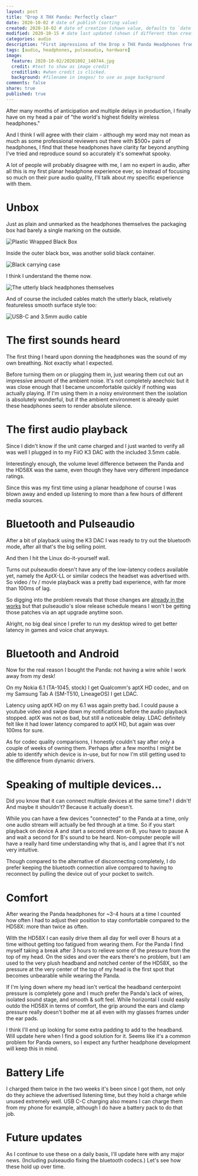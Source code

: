```yaml
---
layout: post
title: "Drop X THX Panda: Perfectly clear"
date: 2020-10-02 # date of publish (sorting value)
created: 2020-10-02 # date of creation (shown value, defaults to `date`)
modified: 2020-10-15 # date last updated (shown if different than created)
categories: audio
description: "First impressions of the Drop x THX Panda Headphones from a wannabe audiophile."
tags: [audio, headphones, pulseaudio, hardware]
image:
  feature: 2020-10-02/20201002_140744.jpg
  credit: #text to show as image credit
  creditlink: #when credit is clicked.
  background: #filename in images/ to use as page background
comments: false
share: true
published: true
---
```


After many months of anticipation and multiple delays in production, I finally have on my head a pair of "the world's highest fidelity wireless headphones."

And I think I will agree with their claim - although my word may not mean as much as some professional reviewers out there with $500+ pairs of headphones, I find that these headphones have clarity far beyond anything I've tried and reproduce sound so accurately it's somewhat spooky.

A lot of people will probably disagree with me, I am no expert in audio, after all this is my first planar headphone experience ever, so instead of focusing so much on their pure audio quality, I'll talk about my specific experience with them.


# Unbox

Just as plain and unmarked as the headphones themselves the packaging box had barely a single marking on the outside.

![Plastic Wrapped Black Box](/images/2020-10-02/IMG_20201002_140107.jpg)

Inside the outer black box, was another solid black container.

![Black carrying case](/images/2020-10-02/20201002_140654.jpg)

I think I understand the theme now.

![The utterly black headphones themselves](/images/2020-10-02/20201002_140744.jpg)

And of course the included cables match the utterly black, relatively featureless smooth surface style too:

![USB-C and 3.5mm audio cable](/images/2020-10-02/20201002_140838.jpg)

# The first sounds heard

The first thing I heard upon donning the headphones was the sound of my own breathing. Not exactly what I expected.

Before turning them on or plugging them in, just wearing them cut out an impressive amount of the ambient noise. It's not completely anechoic but it was close enough that I became uncomfortable quickly if nothing was actually playing. If I'm using them in a noisy environment then the isolation is absolutely wonderful, but if the ambient environment is already quiet these headphones seem to render absolute silence.

# The first audio playback

Since I didn't know if the unit came charged and I just wanted to verify all was well I plugged in to my FiiO K3 DAC with the included 3.5mm cable.

Interestingly enough, the volume level difference between the Panda and the HD58X was the same, even though they have very different impedance ratings.

Since this was my first time using a planar headphone of course I was blown away and ended up listening to more than a few hours of different media sources.

# Bluetooth and Pulseaudio

After a bit of playback using the K3 DAC I was ready to try out the bluetooth mode, after all that's the big selling point.

And then I hit the Linux do-it-yourself wall.

Turns out pulseaudio doesn't have any of the low-latency codecs available yet, namely the AptX-LL or similar codecs the headset was advertised with. So video / tv / movie playback was a pretty bad experience, with far more than 100ms of lag.

So digging into the problem reveals that those changes are [already in the works](https://gitlab.freedesktop.org/pulseaudio/pulseaudio/-/merge_requests/227) but that pulseaudio's slow release schedule means I won't be getting those patches via an apt upgrade anytime soon.

Alright, no big deal since I prefer to run my desktop wired to get better latency in games and voice chat anyways.

# Bluetooth and Android

Now for the real reason I bought the Panda: not having a wire while I work away from my desk!

On my Nokia 6.1 (TA-1045, stock) I get Qualcomm's aptX HD codec, and on my Samsung Tab A (SM-T510, LineageOS) I get LDAC.

Latency using aptX HD on my 6.1 was again pretty bad. I could pause a youtube video and swipe down my notifications before the audio playback stopped. aptX was not *as* bad, but still a noticeable delay. LDAC definitely felt like it had lower latency compared to aptX HD, but again was over 100ms for sure.

As for codec quality comparisons, I honestly couldn't say after only a couple of weeks of owning them. Perhaps after a few months I might be able to identify which device is in-use, but for now I'm still getting used to the difference from dynamic drivers.

# Speaking of multiple devices...

Did you know that it can connect multiple devices at the same time? I didn't! And maybe it shouldn't? Because it actually doesn't.

While you can have a few devices "connected" to the Panda at a time, only one audio stream will actually be fed through at a time. So if you start playback on device A and start a second stream on B, you have to pause A and wait a second for B's sound to be heard. Non-computer people will have a really hard time understanding why that is, and I agree that it's not very intuitive.

Though compared to the alternative of disconnecting completely, I do prefer keeping the bluetooth connection alive compared to having to reconnect by pulling the device out of your pocket to switch.

# Comfort

After wearing the Panda headphones for ~3-4 hours at a time I counted how often I had to adjust their position to stay comfortable compared to the HD58X: more than twice as often.

With the HD58X I can easily drive them all day for well over 8 hours at a time without getting too fatigued from wearing them. For the Panda I find myself taking a break after 3 hours to relieve some of the pressure from the top of my head. On the sides and over the ears there's no problem, but I am used to the very plush headband and notched center of the HD58X, so the pressure at the very center of the top of my head is the first spot that becomes unbearable while wearing the Panda.

If I'm lying down where my head isn't vertical the headband centerpoint pressure is completely gone and I much prefer the Panda's lack of wires, isolated sound stage, and smooth & soft feel. While horizontal I could easily outdo the HD58X in terms of comfort, the grip around the ears and clamp pressure really doesn't bother me at all even with my glasses frames under the ear pads.

I think I'll end up looking for some extra padding to add to the headband. Will update here when I find a good solution for it. Seems like it's a common problem for Panda owners, so I expect any further headphone development will keep this in mind.

# Battery Life

I charged them twice in the two weeks it's been since I got them, not only do they achieve the advertised listening time, but they hold a charge while unused extremely well. USB C-C charging also means I can charge them from my phone for example, although I do have a battery pack to do that job.

# Future updates

As I continue to use these on a daily basis, I'll update here with any major news. (Including pulseaudio fixing the bluetooth codecs.) Let's see how these hold up over time.
